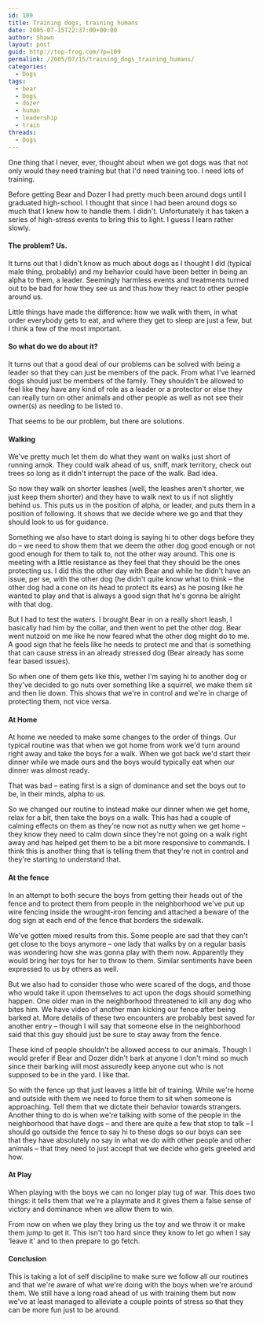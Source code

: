 ```yaml
---
id: 109
title: Training dogs, training humans
date: 2005-07-15T22:37:00+00:00
author: Shawn
layout: post
guid: http://top-frog.com/?p=109
permalink: /2005/07/15/training_dogs_training_humans/
categories:
  - Dogs
tags:
  - bear
  - Dogs
  - dozer
  - human
  - leadership
  - train
threads:
  - Dogs
---
```

One thing that I never, ever, thought about when we got dogs was that not only would they need training but that I'd need training too. I need lots of training.

Before getting Bear and Dozer I had pretty much been around dogs until I graduated high-school. I thought that since I had been around dogs so much that I knew how to handle them. I didn't. Unfortunately it has taken a series of high-stress events to bring this to light. I guess I learn rather slowly.



#### The problem? Us.

It turns out that I didn't know as much about dogs as I thought I did (typical male thing, probably) and my behavior could have been better in being an alpha to them, a leader. Seemingly harmless events and treatments turned out to be bad for how they see us and thus how they react to other people around us.

Little things have made the difference: how we walk with them, in what order everybody gets to eat, and where they get to sleep are just a few, but I think a few of the most important.

#### So what do we do about it?

It turns out that a good deal of our problems can be solved with being a leader so that they can just be members of the pack. From what I've learned dogs should just be members of the family. They shouldn't be allowed to feel like they have any kind of role as a leader or a protector or else they can really turn on other animals and other people as well as not see their owner(s) as needing to be listed to.

That seems to be our problem, but there are solutions.

#### Walking

We've pretty much let them do what they want on walks just short of running amok. They could walk ahead of us, sniff, mark territory, check out trees so long as it didn't interrupt the pace of the walk. Bad idea.

So now they walk on shorter leashes (well, the leashes aren't shorter, we just keep them shorter) and they have to walk next to us if not slightly behind us. This puts us in the position of alpha, or leader, and puts them in a position of following. It shows that we decide where we go and that they should look to us for guidance. 

Something we also have to start doing is saying hi to other dogs before they do – we need to show them that we deem the other dog good enough or not good enough for them to talk to, not the other way around. This one is meeting with a little resistance as they feel that they should be the ones protecting us. I did this the other day with Bear and while he didn't have an issue, per se, with the other dog (he didn't quite know what to think – the other dog had a cone on its head to protect its ears) as he posing like he wanted to play and that is always a good sign that he's gonna be alright with that dog.

But I had to test the waters. I brought Bear in on a really short leash, I basically had him by the collar, and then went to pet the other dog. Bear went nutzoid on me like he now feared what the other dog might do to me. A good sign that he feels like he needs to protect me and that is something that can cause stress in an already stressed dog (Bear already has some fear based issues).

So when one of them gets like this, wether I'm saying hi to another dog or they've decided to go nuts over something like a squirrel, we make them sit and then lie down. This shows that we're in control and we're in charge of protecting them, not vice versa.

#### At Home

At home we needed to make some changes to the order of things. Our typical routine was that when we got home from work we'd turn around right away and take the boys for a walk. When we got back we'd start their dinner while we made ours and the boys would typically eat when our dinner was almost ready. 

That was bad – eating first is a sign of dominance and set the boys out to be, in their minds, alpha to us.

So we changed our routine to instead make our dinner when we get home, relax for a bit, then take the boys on a walk. This has had a couple of calming effects on them as they're now not as nutty when we get home – they know they need to calm down since they're not going on a walk right away and has helped get them to be a bit more responsive to commands. I think this is another thing that is telling them that they're not in control and they're starting to understand that.

#### At the fence

In an attempt to both secure the boys from getting their heads out of the fence and to protect them from people in the neighborhood we've put up wire fencing inside the wrought-iron fencing and attached a beware of the dog sign at each end of the fence that borders the sidewalk.

We've gotten mixed results from this. Some people are sad that they can't get close to the boys anymore – one lady that walks by on a regular basis was wondering how she was gonna play with them now. Apparently they would bring her toys for her to throw to them. Similar sentiments have been expressed to us by others as well. 

But we also had to consider those who were scared of the dogs, and those who would take it upon themselves to act upon the dogs should something happen. One older man in the neighborhood threatened to kill any dog who bites him. We have video of another man kicking our fence after being barked at. More details of these two encounters are probably best saved for another entry – though I will say that someone else in the neighborhood said that this guy should just be sure to stay away from the fence. 

These kind of people shouldn't be allowed access to our animals. Though I would prefer if Bear and Dozer didn't bark at anyone I don't mind so much since their barking will most assuredly keep anyone out who is not supposed to be in the yard. I like that.

So with the fence up that just leaves a little bit of training. While we're home and outside with them we need to force them to sit when someone is approaching. Tell them that we dictate their behavior towards strangers. Another thing to do is when we're talking with some of the people in the neighborhood that have dogs – and there are quite a few that stop to talk – I should go outside the fence to say hi to these dogs so our boys can see that they have absolutely no say in what we do with other people and other animals – that they need to just accept that we decide who gets greeted and how. 

#### At Play

When playing with the boys we can no longer play tug of war. This does two things: it tells them that we're a playmate and it gives them a false sense of victory and dominance when we allow them to win.

From now on when we play they bring us the toy and we throw it or make them jump to get it. This isn't too hard since they know to let go when I say &#8216;leave it' and to then prepare to go fetch.

#### Conclusion

This is taking a lot of self discipline to make sure we follow all our routines and that we're aware of what we're doing with the boys when we're around them. We still have a long road ahead of us with training them but now we've at least managed to alleviate a couple points of stress so that they can be more fun just to be around.